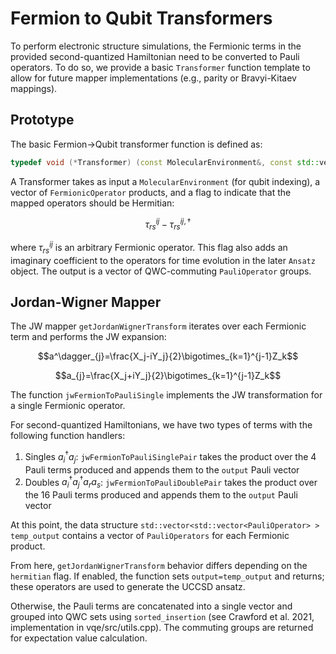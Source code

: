 # Fermion to Qubit Transformers
To perform electronic structure simulations, the Fermionic terms in the provided second-quantized Hamiltonian need to be converted to Pauli operators. To do so, we provide a basic `Transformer` function template to allow for future mapper implementations (e.g., parity or Bravyi-Kitaev mappings). 

## Prototype
The basic Fermion->Qubit transformer function is defined as:
```c++
typedef void (*Transformer) (const MolecularEnvironment&, const std::vector<std::vector<FermionOperator> >&, std::vector<std::vector<PauliOperator> >& ,bool);
```

A Transformer takes as input a `MolecularEnvironment` (for qubit indexing), a vector of `FermionicOperator` products, and a flag to indicate that the mapped operators should be Hermitian:
```math
\tau^{ij}_{rs}-\tau^{ij,\dagger}_{rs}
```
where $\tau^{ij}_{rs}$ is an arbitrary Fermionic operator. This flag also adds an imaginary coefficient to the operators for time evolution in the later `Ansatz` object. The output is a vector of QWC-commuting `PauliOperator` groups.

## Jordan-Wigner Mapper
The JW mapper `getJordanWignerTransform` iterates over each Fermionic term and performs the JW expansion:
```math
a^\dagger_{j}=\frac{X_j-iY_j}{2}\bigotimes_{k=1}^{j-1}Z_k
```
```math
a_{j}=\frac{X_j+iY_j}{2}\bigotimes_{k=1}^{j-1}Z_k
```

The function `jwFermionToPauliSingle` implements the JW transformation for a single Fermionic operator.

For second-quantized Hamiltonians, we have two types of terms with the following function handlers:
1. Singles $a^\dagger_i a_j$: `jwFermionToPauliSinglePair` takes the product over the 4 Pauli terms produced and appends them to the `output` Pauli vector
2. Doubles $a^\dagger_i a^\dagger_j a_r a_s$: `jwFermionToPauliDoublePair` takes the product over the 16 Pauli terms produced and appends them to the `output` Pauli vector

At this point, the data structure `std::vector<std::vector<PauliOperator> > temp_output` contains a vector of `PauliOperators` for each Fermionic product. 

From here, `getJordanWignerTransform` behavior differs depending on the `hermitian` flag. If enabled, the function sets `output=temp_output` and returns; these operators are used to generate the UCCSD ansatz.

Otherwise, the Pauli terms are concatenated into a single vector and grouped into QWC sets using `sorted_insertion` (see Crawford et al. 2021, implementation in vqe/src/utils.cpp). The commuting groups are returned for expectation value calculation.
